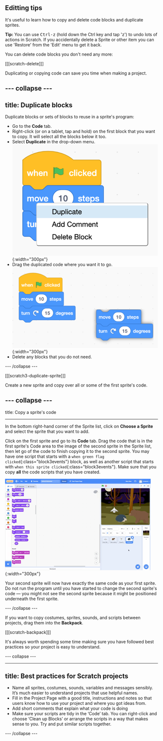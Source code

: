 ## Editting tips
It's useful to learn how to copy and delete code blocks and duplicate sprites. 

**Tip:** You can use <kbd>Ctrl-z</kbd> (hold down the Ctrl key and tap 'z') to undo lots of actions in Scratch. If you accidentally delete a Sprite or other item you can use 'Restore' from the 'Edit' menu to get it back. 

You can delete code blocks you don't need any more:

[[[scratch-delete]]]

Duplicating or copying code can save you time when making a project. 

--- collapse ---
---
title: Duplicate blocks
---

Duplicate blocks or sets of blocks to reuse in a sprite's program:

* Go to the **Code** tab.
* Right-click (or on a tablet, tap and hold) on the first block that you want to copy. It will select all the blocks below it too.
* Select **Duplicate** in the drop-down menu.
![Selecting 'Duplicate' in the menu.](images/scratchguide-duplicate.png){:width="300px"}
* Drag the duplicated code where you want it to go.
![Moving the duplicated code.](images/scratchguide-drag.png){:width="300px"}
* Delete any blocks that you do not need.

--- /collapse ---

[[[scratch3-duplicate-sprite]]]

Create a new sprite and copy over all or some of the first sprite's code.

--- collapse ---
---

title: Copy a sprite's code

---
In the bottom right-hand corner of the Sprite list, click on **Choose a Sprite** and select the sprite that you want to add.

Click on the first sprite and go to its **Code** tab. Drag the code that is in the first sprite's Code area to the image of the second sprite in the Sprite list, then let go of the code to finish copying it to the second sprite. You may have one script that starts with a `when green flag clicked`{:class="block3events"} block, as well as another script that starts with `when this sprite clicked`{:class="block3events"}. Make sure that you copy **all** the code scripts that you have created. 

![Copying code to another sprite.](images/challenge1-sprite-list.gif){:width="300px"}

Your second sprite will now have exactly the same code as your first sprite. Do not run the program until you have started to change the second sprite's code — you might not see the second sprite because it might be positioned underneath the first sprite.

--- /collapse ---

If you want to copy costumes, sprites, sounds, and scripts between projects, drag them into the **Backpack**.

[[[scratch-backpack]]]

It's always worth spending some time making sure you have followed best practices so your project is easy to understand. 

--- collapse ---

---
title: Best practices for Scratch projects
---

- Name all sprites, costumes, sounds, variables and messages sensibly. It’s much easier to understand projects that use helpful names.
- Fill in the Project Page with a good title, instructions and notes so that users know how to use your project and where you got ideas from.
- Add short comments that explain what your code is doing
- Make sure your scripts are tidy in the ‘Code’ tab. You can right-click and choose ‘Clean up Blocks’ or arrange the scripts in a way that makes sense to you. Try and put similar scripts together.

--- /collapse ---
